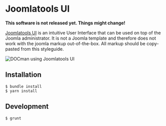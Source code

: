 # Joomlatools UI

**This software is not released yet. Things might change!**

[Joomlatools UI](https://www.joomlatools.com/developer/ui) is an intuitive User Interface that can be used on top of the Joomla administrator.
It is not a Joomla template and therefore does not work with the joomla markup out-of-the-box.
All markup should be copy-pasted from this styleguide.

![DOCman using Joomlatools UI](docs/joomlatools/images/docman.png)

## Installation

```
$ bundle install
$ yarn install
```

## Development

```
$ grunt
````
